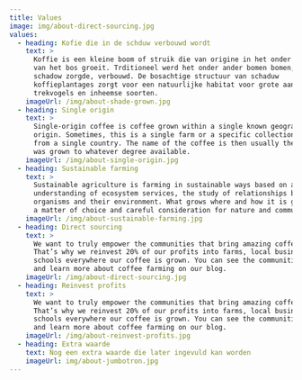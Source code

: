 ```yaml
---
title: Values
image: img/about-direct-sourcing.jpg
values:
  - heading: Kofie die in de schduw verbouwd wordt
    text: >
      Koffie is een kleine boom of struik die van origine in het onder gedeelte
      van het bos groeit. Trditioneel werd het onder ander bomen bomen, die voor
      schadow zorgde, verbouwd. De bosachtige structuur van schaduw
      koffieplantages zorgt voor een natuurlijke habitat voor grote aantallen
      trekvogels en inheemse soorten.
    imageUrl: /img/about-shade-grown.jpg
  - heading: Single origin
    text: >
      Single-origin coffee is coffee grown within a single known geographic
      origin. Sometimes, this is a single farm or a specific collection of beans
      from a single country. The name of the coffee is then usually the place it
      was grown to whatever degree available.
    imageUrl: /img/about-single-origin.jpg
  - heading: Sustainable farming
    text: >
      Sustainable agriculture is farming in sustainable ways based on an
      understanding of ecosystem services, the study of relationships between
      organisms and their environment. What grows where and how it is grown are
      a matter of choice and careful consideration for nature and communities.
    imageUrl: /img/about-sustainable-farming.jpg
  - heading: Direct sourcing
    text: >
      We want to truly empower the communities that bring amazing coffee to you.
      That’s why we reinvest 20% of our profits into farms, local businesses and
      schools everywhere our coffee is grown. You can see the communities grow
      and learn more about coffee farming on our blog.
    imageUrl: /img/about-direct-sourcing.jpg
  - heading: Reinvest profits
    text: >
      We want to truly empower the communities that bring amazing coffee to you.
      That’s why we reinvest 20% of our profits into farms, local businesses and
      schools everywhere our coffee is grown. You can see the communities grow
      and learn more about coffee farming on our blog.
    imageUrl: /img/about-reinvest-profits.jpg
  - heading: Extra waarde
    text: Nog een extra waarde die later ingevuld kan worden
    imageUrl: img/about-jumbotron.jpg
---
```

